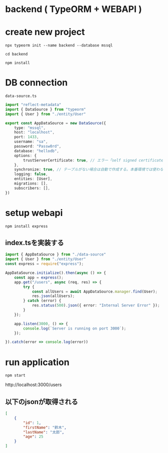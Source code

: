 # backend ( TypeORM + WEBAPI )

# create new project

```shell
npx typeorm init --name backend --database mssql

cd backend

npm install
```

# DB connection 

```data-source.ts```  
```ts
import "reflect-metadata"
import { DataSource } from "typeorm"
import { User } from "./entity/User"

export const AppDataSource = new DataSource({
    type: "mssql",
    host: "localhost",
    port: 1433,
    username: "sa",
    password: "Passw0rd",
    database: "hellodb",
    options: {
        trustServerCertificate: true, // エラー「self signed certificate」が出た場合はこれを追加
    },
    synchronize: true, // テーブルがない場合は自動で作成する。本番環境では使わない
    logging: false,
    entities: [User],
    migrations: [],
    subscribers: [],
})
```

# setup webapi
```
npm install express
```

## index.tsを実装する
```ts
import { AppDataSource } from "./data-source"
import { User } from "./entity/User"
const express = require("express");

AppDataSource.initialize().then(async () => {
    const app = express();
    app.get("/users", async (req, res) => {
        try {
            const allUsers = await AppDataSource.manager.find(User);
            res.json(allUsers);
        } catch (error) {
            res.status(500).json({ error: "Internal Server Error" });
        }
    });

    app.listen(3000, () => {
        console.log(`Server is running on port 3000`);
    });

}).catch(error => console.log(error))
```

# run application

```shell
npm start
```

http://localhost:3000/users

## 以下のjsonが取得される
```json
[
    {
        "id": 1,
        "firstName": "鈴木",
        "lastName": "太郎",
        "age": 25
    }
]
```